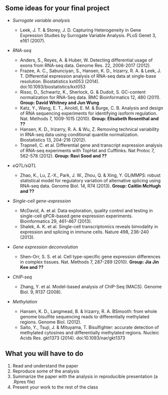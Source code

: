 ## Some ideas for your final project


- *Surrogate variable analysis*
    - Leek, J. T. & Storey, J. D. Capturing Heterogeneity in Gene Expression Studies by Surrogate Variable Analysis. PLoS Genet 3, e161 (2007).

- *RNA-seq*
    - Anders, S., Reyes, A. & Huber, W. Detecting differential usage of exons from RNA-seq data. Genome Res. 22, 2008-2017 (2012).
    - Frazee, A. C., Sabunciyan, S., Hansen, K. D., Irizarry, R. A. & Leek, J. T. Differential expression analysis of RNA-seq data at single-base resolution. Biostatistics kxt053 (2014). doi:10.1093/biostatistics/kxt053
    - Risso, D., Schwartz, K., Sherlock, G. & Dudoit, S. GC-content normalization for RNA-Seq data. BMC Bioinformatics 12, 480 (2011). **Group: David Whitney and Jun Wung**
    - Katz, Y., Wang, E. T., Airoldi, E. M. & Burge, C. B. Analysis and design of RNA sequencing experiments for identifying isoform regulation. Nat. Methods 7, 1009-1015 (2010). **Group: Elisabeth Rosenthal and ??**
    - Hansen, K. D., Irizarry, R. A. & Wu, Z. Removing technical variability in RNA-seq data using conditional quantile normalization. Biostatistics 13, 204-216 (2012).
    - Trapnell, C. et al. Differential gene and transcript expression analysis of RNA-seq experiments with TopHat and Cufflinks. Nat Protoc 7, 562-578 (2012). **Group: Ravi Sood and ??**
    
- *eQTL/sQTL*
    - Zhao, K., Lu, Z.-X., Park, J. W., Zhou, Q. & Xing, Y. GLiMMPS: robust statistical model for regulatory variation of alternative splicing using RNA-seq data. Genome Biol. 14, R74 (2013). **Group: Caitlin McHugh and ??** 
    
- *Single-cell gene-expression*
    - McDavid, A. et al. Data exploration, quality control and testing in single-cell qPCR-based gene expression experiments. Bioinformatics 29, 461-467 (2013).
    - Shalek, A. K. et al. Single-cell transcriptomics reveals bimodality in expression and splicing in immune cells. Nature 498, 236-240 (2013).

- *Gene expression deconvolution*
    - Shen-Orr, S. S. et al. Cell type-specific gene expression differences in complex tissues. Nat. Methods 7, 287-289 (2010). **Group: Jia Jin Kee and ??**
    
- *ChIP-seq*
    - Zhang, Y. et al. Model-based analysis of ChIP-Seq (MACS). Genome Biol. 9, R137 (2008).

- *Methylation*
    - Hansen, K. D., Langmead, B. & Irizarry, R. A. BSmooth: from whole genome bisulfite sequencing reads to differentially methylated regions. Genome Biol. (2012).
    - Saito, Y., Tsuji, J. & Mituyama, T. Bisulfighter: accurate detection of methylated cytosines and differentially methylated regions. Nucleic Acids Res. gkt1373 (2014). doi:10.1093/nar/gkt1373


## What you will have to do
1) Read and understand the paper
2) Reproduce some of the analysis
3) Summarize the paper with the analysis in reproducible presentation (a .Rpres file)
4) Present your work to the rest of the class
